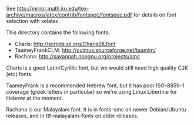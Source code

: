 See
http://mirror.math.ku.edu/tex-archive/macros/latex/contrib/fontspec/fontspec.pdf
for details on font selection with xelatex.

This directory contains the following fonts:
* Charis: http://scripts.sil.org/CharisSILfont
* TaameyFrankCLM: http://culmus.sourceforge.net/taamim/
* Rachana: http://savannah.nongnu.org/projects/smc

Charis is a good Latin/Cyrillic font, but we would still need high quality
CJK (etc) fonts.

TaameyFrank is a recommended Hebrew font, but it has poor ISO-8859-1
coverage (greek letters in particular) so we're using Linux Libertine
for Hebrew at the moment.

Rachana is our Malayalam font.  It is in fonts-smc on newer Debian/Ubuntu
releases, and in ttf-malayalam-fonts on older releases.
